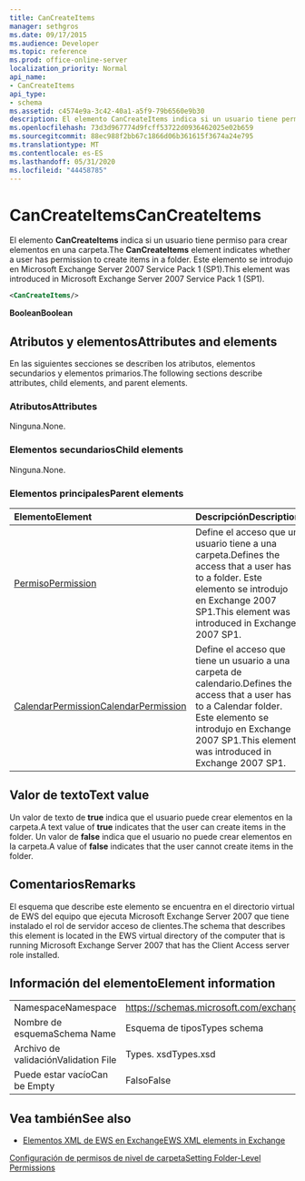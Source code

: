 ```yaml
---
title: CanCreateItems
manager: sethgros
ms.date: 09/17/2015
ms.audience: Developer
ms.topic: reference
ms.prod: office-online-server
localization_priority: Normal
api_name:
- CanCreateItems
api_type:
- schema
ms.assetid: c4574e9a-3c42-40a1-a5f9-79b6560e9b30
description: El elemento CanCreateItems indica si un usuario tiene permiso para crear elementos en una carpeta. Este elemento se introdujo en Microsoft Exchange Server 2007 Service Pack 1 (SP1).
ms.openlocfilehash: 73d3d967774d9fcff53722d0936462025e02b659
ms.sourcegitcommit: 88ec988f2bb67c1866d06b361615f3674a24e795
ms.translationtype: MT
ms.contentlocale: es-ES
ms.lasthandoff: 05/31/2020
ms.locfileid: "44458785"
---
```

# <a name="cancreateitems"></a><span data-ttu-id="5b8e5-104">CanCreateItems</span><span class="sxs-lookup"><span data-stu-id="5b8e5-104">CanCreateItems</span></span>

<span data-ttu-id="5b8e5-105">El elemento **CanCreateItems** indica si un usuario tiene permiso para crear elementos en una carpeta.</span><span class="sxs-lookup"><span data-stu-id="5b8e5-105">The **CanCreateItems** element indicates whether a user has permission to create items in a folder.</span></span> <span data-ttu-id="5b8e5-106">Este elemento se introdujo en Microsoft Exchange Server 2007 Service Pack 1 (SP1).</span><span class="sxs-lookup"><span data-stu-id="5b8e5-106">This element was introduced in Microsoft Exchange Server 2007 Service Pack 1 (SP1).</span></span> 
  
```xml
<CanCreateItems/>
```

 <span data-ttu-id="5b8e5-107">**Boolean**</span><span class="sxs-lookup"><span data-stu-id="5b8e5-107">**Boolean**</span></span>
## <a name="attributes-and-elements"></a><span data-ttu-id="5b8e5-108">Atributos y elementos</span><span class="sxs-lookup"><span data-stu-id="5b8e5-108">Attributes and elements</span></span>

<span data-ttu-id="5b8e5-109">En las siguientes secciones se describen los atributos, elementos secundarios y elementos primarios.</span><span class="sxs-lookup"><span data-stu-id="5b8e5-109">The following sections describe attributes, child elements, and parent elements.</span></span>
  
### <a name="attributes"></a><span data-ttu-id="5b8e5-110">Atributos</span><span class="sxs-lookup"><span data-stu-id="5b8e5-110">Attributes</span></span>

<span data-ttu-id="5b8e5-111">Ninguna.</span><span class="sxs-lookup"><span data-stu-id="5b8e5-111">None.</span></span>
  
### <a name="child-elements"></a><span data-ttu-id="5b8e5-112">Elementos secundarios</span><span class="sxs-lookup"><span data-stu-id="5b8e5-112">Child elements</span></span>

<span data-ttu-id="5b8e5-113">Ninguna.</span><span class="sxs-lookup"><span data-stu-id="5b8e5-113">None.</span></span>
  
### <a name="parent-elements"></a><span data-ttu-id="5b8e5-114">Elementos principales</span><span class="sxs-lookup"><span data-stu-id="5b8e5-114">Parent elements</span></span>

|<span data-ttu-id="5b8e5-115">**Elemento**</span><span class="sxs-lookup"><span data-stu-id="5b8e5-115">**Element**</span></span>|<span data-ttu-id="5b8e5-116">**Descripción**</span><span class="sxs-lookup"><span data-stu-id="5b8e5-116">**Description**</span></span>|
|:-----|:-----|
|[<span data-ttu-id="5b8e5-117">Permiso</span><span class="sxs-lookup"><span data-stu-id="5b8e5-117">Permission</span></span>](permission.md) <br/> |<span data-ttu-id="5b8e5-118">Define el acceso que un usuario tiene a una carpeta.</span><span class="sxs-lookup"><span data-stu-id="5b8e5-118">Defines the access that a user has to a folder.</span></span> <span data-ttu-id="5b8e5-119">Este elemento se introdujo en Exchange 2007 SP1.</span><span class="sxs-lookup"><span data-stu-id="5b8e5-119">This element was introduced in Exchange 2007 SP1.</span></span>  <br/> |
|[<span data-ttu-id="5b8e5-120">CalendarPermission</span><span class="sxs-lookup"><span data-stu-id="5b8e5-120">CalendarPermission</span></span>](calendarpermission.md) <br/> |<span data-ttu-id="5b8e5-121">Define el acceso que tiene un usuario a una carpeta de calendario.</span><span class="sxs-lookup"><span data-stu-id="5b8e5-121">Defines the access that a user has to a Calendar folder.</span></span> <span data-ttu-id="5b8e5-122">Este elemento se introdujo en Exchange 2007 SP1.</span><span class="sxs-lookup"><span data-stu-id="5b8e5-122">This element was introduced in Exchange 2007 SP1.</span></span>  <br/> |
   
## <a name="text-value"></a><span data-ttu-id="5b8e5-123">Valor de texto</span><span class="sxs-lookup"><span data-stu-id="5b8e5-123">Text value</span></span>

<span data-ttu-id="5b8e5-124">Un valor de texto de **true** indica que el usuario puede crear elementos en la carpeta.</span><span class="sxs-lookup"><span data-stu-id="5b8e5-124">A text value of **true** indicates that the user can create items in the folder.</span></span> <span data-ttu-id="5b8e5-125">Un valor de **false** indica que el usuario no puede crear elementos en la carpeta.</span><span class="sxs-lookup"><span data-stu-id="5b8e5-125">A value of **false** indicates that the user cannot create items in the folder.</span></span> 
  
## <a name="remarks"></a><span data-ttu-id="5b8e5-126">Comentarios</span><span class="sxs-lookup"><span data-stu-id="5b8e5-126">Remarks</span></span>

<span data-ttu-id="5b8e5-127">El esquema que describe este elemento se encuentra en el directorio virtual de EWS del equipo que ejecuta Microsoft Exchange Server 2007 que tiene instalado el rol de servidor acceso de clientes.</span><span class="sxs-lookup"><span data-stu-id="5b8e5-127">The schema that describes this element is located in the EWS virtual directory of the computer that is running Microsoft Exchange Server 2007 that has the Client Access server role installed.</span></span>
  
## <a name="element-information"></a><span data-ttu-id="5b8e5-128">Información del elemento</span><span class="sxs-lookup"><span data-stu-id="5b8e5-128">Element information</span></span>

|||
|:-----|:-----|
|<span data-ttu-id="5b8e5-129">Namespace</span><span class="sxs-lookup"><span data-stu-id="5b8e5-129">Namespace</span></span>  <br/> |https://schemas.microsoft.com/exchange/services/2006/types  <br/> |
|<span data-ttu-id="5b8e5-130">Nombre de esquema</span><span class="sxs-lookup"><span data-stu-id="5b8e5-130">Schema Name</span></span>  <br/> |<span data-ttu-id="5b8e5-131">Esquema de tipos</span><span class="sxs-lookup"><span data-stu-id="5b8e5-131">Types schema</span></span>  <br/> |
|<span data-ttu-id="5b8e5-132">Archivo de validación</span><span class="sxs-lookup"><span data-stu-id="5b8e5-132">Validation File</span></span>  <br/> |<span data-ttu-id="5b8e5-133">Types. xsd</span><span class="sxs-lookup"><span data-stu-id="5b8e5-133">Types.xsd</span></span>  <br/> |
|<span data-ttu-id="5b8e5-134">Puede estar vacío</span><span class="sxs-lookup"><span data-stu-id="5b8e5-134">Can be Empty</span></span>  <br/> |<span data-ttu-id="5b8e5-135">Falso</span><span class="sxs-lookup"><span data-stu-id="5b8e5-135">False</span></span>  <br/> |
   
## <a name="see-also"></a><span data-ttu-id="5b8e5-136">Vea también</span><span class="sxs-lookup"><span data-stu-id="5b8e5-136">See also</span></span>



- [<span data-ttu-id="5b8e5-137">Elementos XML de EWS en Exchange</span><span class="sxs-lookup"><span data-stu-id="5b8e5-137">EWS XML elements in Exchange</span></span>](ews-xml-elements-in-exchange.md)


[<span data-ttu-id="5b8e5-138">Configuración de permisos de nivel de carpeta</span><span class="sxs-lookup"><span data-stu-id="5b8e5-138">Setting Folder-Level Permissions</span></span>](https://msdn.microsoft.com/library/c7530e86-5112-401c-b10a-9c054ae59f07%28Office.15%29.aspx)


